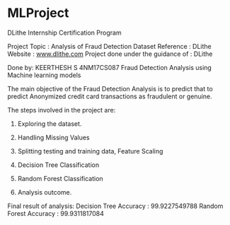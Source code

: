 # MLProject
DLithe Internship Certification Program
 
Project Topic : Analysis of Fraud Detection Dataset
Reference : DLithe  
Website : www.dlithe.com
Project done under the guidance of : DLithe

Done by: KEERTHESH S 4NM17CS087
Fraud Detection Analysis using Machine learning models

The main objective of the Fraud Detection Analysis is to predict that to predict Anonymized credit card transactions as fraudulent or genuine.


The steps involved in the project are:

1. Exploring the dataset.

2. Handling Missing Values

3. Splitting testing and training data, Feature Scaling

4. Decision Tree Classification

5. Random Forest Classification

6. Analysis outcome.

Final result of analysis:
Decision Tree Accuracy : 99.9227549788
Random Forest Accuracy : 99.9311817084
